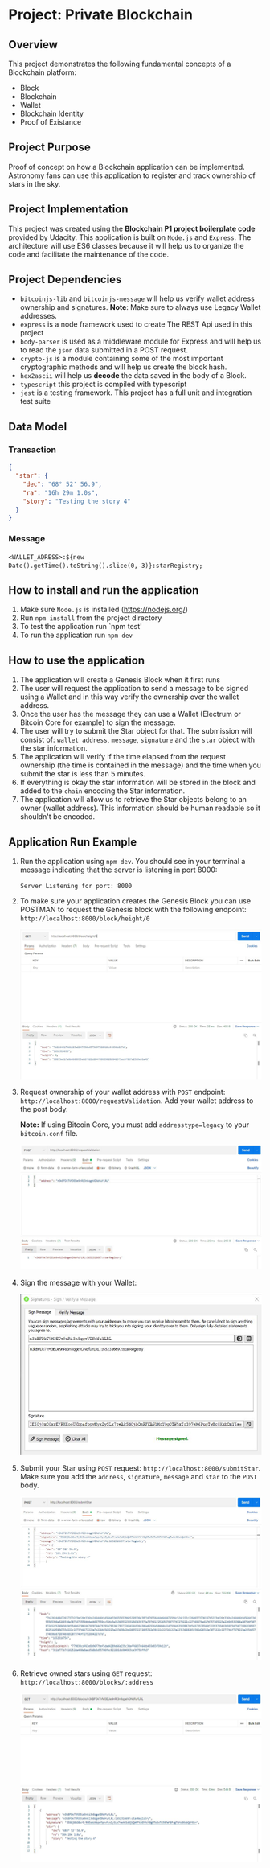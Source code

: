 # Project: Private Blockchain
## Overview
This project demonstrates the following fundamental concepts of a Blockchain platform:
- Block
- Blockchain
- Wallet
- Blockchain Identity
- Proof of Existance
## Project Purpose
Proof of concept on how a Blockchain application can be implemented.  Astronomy fans can use this application to register and track ownership of stars in the sky.
## Project Implementation
This project was created using the **Blockchain P1 project boilerplate code** provided by Udacity.
This application is built on `Node.js` and `Express`. The architecture will use ES6 classes because it will help us to organize the code and facilitate the maintenance of the code.
## Project Dependencies
- `bitcoinjs-lib` and `bitcoinjs-message` will help us verify wallet address ownership and signatures. **Note**: Make sure to always use Legacy Wallet addresses.
- `express` is a node framework used to create The REST Api used in this project
- `body-parser` is used as a middleware module for Express and will help us to read the `json` data submitted in a POST request.
- `crypto-js` is a module containing some of the most important cryptographic methods and will help us create the block hash.
- `hex2ascii` will help us **decode** the data saved in the body of a Block.
- `typescript` this project is compiled with typescript
- `jest` is a testing framework.  This project has a full unit and integration test suite
## Data Model
### Transaction
```json
{
  "star": {
    "dec": "68° 52' 56.9",
    "ra": "16h 29m 1.0s",
    "story": "Testing the story 4"
  }
}
```
### Message
`<WALLET_ADRESS>:${new Date().getTime().toString().slice(0,-3)}:starRegistry;`
## How to install and run the application
1. Make sure `Node.js` is installed (https://nodejs.org/)
2. Run `npm install` from the project directory
3. To test the application run `npm test'
4. To run the application run `npm dev`
## How to use the application
1. The application will create a Genesis Block when it first runs
2. The user will request the application to send a message to be signed using a Wallet and in this way verify the ownership over the wallet address.
3. Once the user has the message they can use a Wallet (Electrum or Bitcoin Core for example) to sign the message.
4. The user will try to submit the Star object for that. The submission will consist of: `wallet address`, `message`, `signature` and the `star` object with the star information.
5. The application will verify if the time elapsed from the request ownership (the time is contained in the message) and the time when you submit the star is less than 5 minutes.
6. If everything is okay the star information will be stored in the block and added to the `chain` encoding the Star information.
7. The application will allow us to retrieve the Star objects belong to an owner (wallet address). This information should be human readable so it shouldn't be encoded.
## Application Run Example
1. Run the application using `npm dev`.  You should see in your terminal a message indicating that the server is listening in port 8000:
    
    `Server Listening for port: 8000`

2. To make sure your application creates the Genesis Block you can use POSTMAN to request the Genesis block with the following endpoint: `http://localhost:8000/block/height/0`

    ![private blockchain](assets/Image0_gblock.JPG "Genesis Block")

3. Request ownership of your wallet address with `POST` endpoint: `http://localhost:8000/requestValidation`.  Add your wallet address to the post body.

   **Note:** If using Bitcoin Core, you must add `addresstype=legacy` to your `bitcoin.conf` file.

   ![private blockchain](assets/Image1_validation.JPG "Request Validation")

4. Sign the message with your Wallet:

   ![private blockchain](assets/Image2_sign.JPG "Sign Message")

5. Submit your Star using `POST` request: `http://localhost:8000/submitStar`.  Make sure you add the `address`, `signature`, `message` and `star` to the `POST` body.

   ![private blockchain](assets/Image3_submit.JPG "Submit")

6. Retrieve owned stars using `GET` request: `http://localhost:8000/blocks/:address`

   ![private blockchain](assets/Image4_retrieve.JPG "Submit")